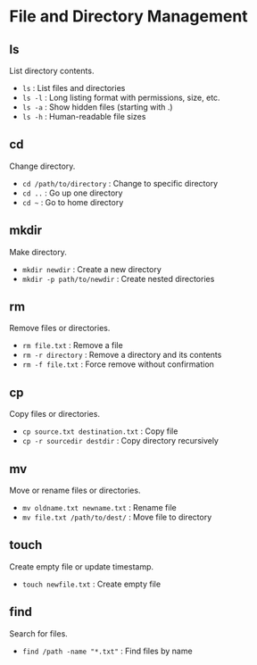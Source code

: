 # File and Directory Management

## ls
List directory contents.

- `ls` : List files and directories
- `ls -l` : Long listing format with permissions, size, etc.
- `ls -a` : Show hidden files (starting with .)
- `ls -h` : Human-readable file sizes

## cd
Change directory.

- `cd /path/to/directory` : Change to specific directory
- `cd ..` : Go up one directory
- `cd ~` : Go to home directory

## mkdir
Make directory.

- `mkdir newdir` : Create a new directory
- `mkdir -p path/to/newdir` : Create nested directories

## rm
Remove files or directories.

- `rm file.txt` : Remove a file
- `rm -r directory` : Remove a directory and its contents
- `rm -f file.txt` : Force remove without confirmation

## cp
Copy files or directories.

- `cp source.txt destination.txt` : Copy file
- `cp -r sourcedir destdir` : Copy directory recursively

## mv
Move or rename files or directories.

- `mv oldname.txt newname.txt` : Rename file
- `mv file.txt /path/to/dest/` : Move file to directory

## touch
Create empty file or update timestamp.

- `touch newfile.txt` : Create empty file

## find
Search for files.

- `find /path -name "*.txt"` : Find files by name